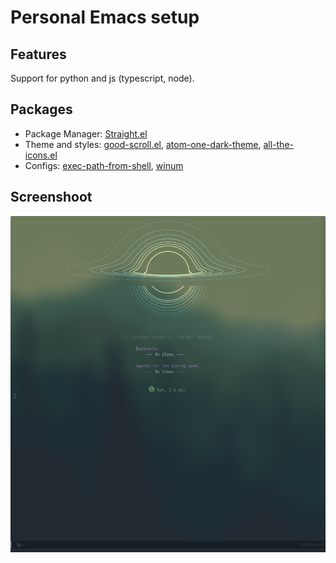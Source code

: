 # Personal Emacs setup

## Features

Support for python and js (typescript, node).

## Packages

- Package Manager: [Straight.el](https://github.com/radian-software/straight.el) 
- Theme and styles: [good-scroll.el](https://github.com/io12/good-scroll.el), [atom-one-dark-theme](https://github.com/jonathanchu/atom-one-dark-theme), [all-the-icons.el](https://github.com/domtronn/all-the-icons.el)
- Configs: [exec-path-from-shell](https://github.com/purcell/exec-path-from-shell), [winum](https://github.com/deb0ch/emacs-winum)

## Screenshoot

![alt text](https://raw.githubusercontent.com/JosephPG/emacs-config/refs/heads/main/images/sc.png)
